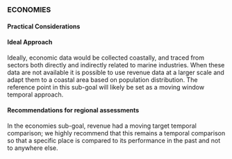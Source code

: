 ### **ECONOMIES**
#### Practical Considerations

#### Ideal Approach

Ideally, economic data would be collected coastally, and traced from sectors both directly and indirectly related to marine industries. When these data are not available it is possible to use revenue data at a larger scale and adapt them to a coastal area based on population distribution. The reference point in this sub-goal will likely be set as a moving window temporal approach.

#### Recommendations for regional assessments

In the economies sub-goal, revenue had a moving target temporal comparison; we highly recommend that this remains a temporal comparison so that a specific place is compared to its performance in the past and not to anywhere else.
